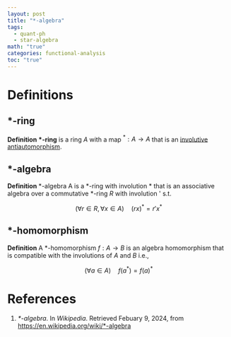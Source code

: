 ```yaml
---
layout: post
title: "*-algebra"
tags:
  - quant-ph
  - star-algebra
math: "true"
categories: functional-analysis
toc: "true"
---
```

# Definitions

## ${ \ast }$-ring

**Definition** **${ \ast }$-ring** is a ring ${ A }$ with a map ${ ^{\ast}: A \to A }$ that is an [involutive antiautomorphism](https://paraconsistent.github.io/category/theory/2024/02/09/antihomomorphism.html).

## ${ \ast }$-algebra


**Definition** ${ \ast }$-algebra A is a ${ \ast }$-ring with involution ${ \ast }$ that is an associative algebra over a commutative ${ \ast }$-ring ${ R }$ with involution ' s.t.

$$ (\forall r \in R,\forall x \in A) \quad \left( rx \right)^{\ast} = r'x^{\ast} $$

## ${ \ast }$-homomorphism

**Definition** A ${ \ast }$-homomorphism ${ f:A\to B }$ is an algebra homomorphism that is compatible with the involutions of ${ A }$ and ${ B }$ i.e.,

$$ (\forall a \in A) \quad f(a^{\ast}) = f(a)^{\ast} $$

# References

1. *\*-algebra*. In *Wikipedia*. Retrieved Febuary 9, 2024, from https://en.wikipedia.org/wiki/*-algebra